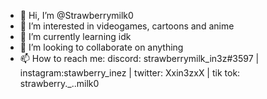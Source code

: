 - 👋 Hi, I’m @Strawberrymilk0
- 👀 I’m interested in videogames, cartoons and anime
- 🌱 I’m currently learning idk
- 💞️ I’m looking to collaborate on anything
- 📫 How to reach me: discord: strawberrymilk_in3z#3597 | instagram:stawberry_inez | twitter: Xxin3zxX | tik tok: strawberry._..milk0

<!---
Strawberrymilk0/Strawberrymilk0 is a ✨ special ✨ repository because its `README.md` (this file) appears on your GitHub profile.
You can click the Preview link to take a look at your changes.
--->
